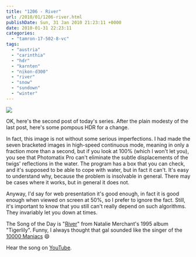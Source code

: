 ```yaml
---
title: "1206 - River"
url: /2010/01/1206-river.html
publishDate: Sun, 31 Jan 2010 21:23:11 +0000
date: 2010-01-31 22:23:11
categories: 
  - "tamron-17-502-8-vc"
tags: 
  - "austria"
  - "carinthia"
  - "hdr"
  - "karnten"
  - "nikon-d300"
  - "river"
  - "snow"
  - "sundown"
  - "winter"
---
```

<a target="_blank" href="https://d25zfm9zpd7gm5.cloudfront.net/1200x1200/2010/20100131_155714_photomatix_ps.jpg"><img src="https://d25zfm9zpd7gm5.cloudfront.net/0600x0600/2010/20100131_155714_photomatix_ps.jpg" /></a>

OK, here's the second post of today's series. After the plain modesty of the last post, here's some pompous HDR for a change.

In fact, this image is not without some serious imperfections. I had made the seven bracketed images in high-speed continuous mode, meaning in only a fraction more than a second, but if you look at 100% (which I won't let you), you see that Photomatix Pro can't eliminate the subtle displacements of the twigs' reflections in the water. The program has a box that you can check, and it's supposed to be able to cope with water, but in fact it can't. It's easy to understand why, because the problem is insolvable in general. There may be cases where it works, but in general it does not.

Anyway, I'd say for web presentation it's good enough, in fact it is good enough when viewed on screen at 50%, so I prefer to ignore the fact. Still, it's important to know that you still can't really depend on such algorithms. They invariably let you down at times.

 The Song of the Day is "<a target="_blank" href="http://www.lyricsmode.com/lyrics/n/natalie_merchant/river.html">River</a>" from Natalie Merchant's 1995 album "Tigerlily". Funny, I always thought that gal sounded like the singer of the <a target="_blank" href="http://en.wikipedia.org/wiki/10,000_Maniacs">10000 Maniacs</a> 😄

Hear the song on <a target="_blank" href="http://www.youtube.com/watch?v=eaU5Hh-PWCU">YouTube</a>.
